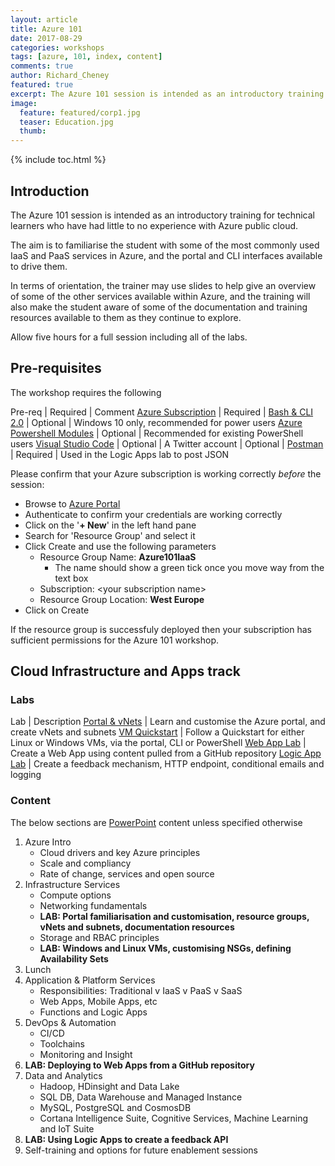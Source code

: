 ```yaml
---
layout: article
title: Azure 101
date: 2017-08-29
categories: workshops
tags: [azure, 101, index, content]
comments: true
author: Richard_Cheney
featured: true
excerpt: The Azure 101 session is intended as an introductory training for technical learners who have had little to no experience with Azure public cloud.
image:
  feature: featured/corp1.jpg
  teaser: Education.jpg
  thumb: 
---
```

{% include toc.html %}

## Introduction
The Azure 101 session is intended as an introductory training for technical learners who have had little to no experience with Azure public cloud.

The aim is to familiarise the student with some of the most commonly used IaaS and PaaS services in Azure, and the portal and CLI interfaces available to drive them.

In terms of orientation, the trainer may use slides to help give an overview of some of the other services available within Azure, and the training will also make the student aware of some of the documentation and training resources available to them as they continue to explore.

Allow five hours for a full session including all of the labs.  

## Pre-requisites
The workshop requires the following

Pre-req | Required | Comment
<a href="/guides/prereqs/subscription" target="_blank">Azure Subscription</a> | Required | 
<a href="/guides/prereqs/wsl" target="_blank">Bash & CLI 2.0</a> | Optional | Windows 10 only, recommended for power users
<a href="/guides/prereqs/powershell" target="_blank">Azure Powershell Modules</a> | Optional | Recommended for existing PowerShell users
<a href="/guides/prereqs/vscode" target="_blank">Visual Studio Code</a> | Optional | 
A Twitter account | Optional | 
<a href="https://www.getpostman.com" target="_blank">Postman</a> | Required | Used in the Logic Apps lab to post JSON

Please confirm that your Azure subscription is working correctly _before_ the session:
* Browse to [Azure Portal](http://portal.azure.com)
* Authenticate to confirm your credentials are working correctly
* Click on the '**+ New**' in the left hand pane
* Search for 'Resource Group' and select it
* Click Create and use the following parameters
    * Resource Group Name: **Azure101IaaS**
       * The name should show a green tick once you move way from the text box
    * Subscription: \<your subscription name>
    * Resource Group Location: **West Europe**
* Click on Create 

If the resource group is successfuly deployed then your subscription has sufficient permissions for the Azure 101 workshop.



## Cloud Infrastructure and Apps track

### Labs

Lab | Description
<a href="/labs/portal/" target="_blank">Portal & vNets</a> | Learn and customise the Azure portal, and create vNets and subnets
<a href="/labs/vmquickstart" target="_blank">VM Quickstart</a> | Follow a Quickstart for either Linux or Windows VMs, via the portal, CLI or PowerShell
<a href="/labs/webapps" target="_blank">Web App Lab</a> | Create a Web App using content pulled from a GitHub repository
<a href="/labs/logicapps" target="_blank">Logic App Lab</a> | Create a feedback mechanism, HTTP endpoint, conditional emails and logging

### Content
The below sections are [PowerPoint](/workshops/azure101/azure101InfraAndAppsPresenterDeck.pptx) content unless specified otherwise
1. Azure Intro
    * Cloud drivers and key Azure principles
    * Scale and compliancy
    * Rate of change, services and open source
2. Infrastructure Services
    * Compute options
    * Networking fundamentals
    * **LAB: Portal familiarisation and customisation, resource groups, vNets and subnets, documentation resources**
    * Storage and RBAC principles
    * **LAB: Windows and Linux VMs, customising NSGs, defining Availability Sets**
3. Lunch
4. Application & Platform Services
    * Responsibilities: Traditional v IaaS v PaaS v SaaS
    * Web Apps, Mobile Apps, etc
    * Functions and Logic Apps
5. DevOps & Automation
    * CI/CD
    * Toolchains
    * Monitoring and Insight
6. **LAB: Deploying to Web Apps from a GitHub repository**
7. Data and Analytics
    * Hadoop, HDinsight and Data Lake
    * SQL DB, Data Warehouse and Managed Instance
    * MySQL, PostgreSQL and CosmosDB
    * Cortana Intelligence Suite, Cognitive Services, Machine Learning and IoT Suite
8. **LAB: Using Logic Apps to create a feedback API**
9. Self-training and options for future enablement sessions